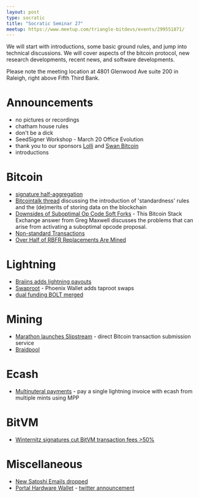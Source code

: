 ```yaml
---
layout: post
type: socratic
title: "Socratic Seminar 27"
meetup: https://www.meetup.com/triangle-bitdevs/events/299551871/
---
```


We will start with introductions, some basic ground rules, and jump into technical discussions. We will cover aspects of the bitcoin protocol, new research developments, recent news, and software developments.

Please note the meeting location at 4801 Glenwood Ave suite 200 in Raleigh, right above Fifth Third Bank.

# Announcements

- no pictures or recordings
- chatham house rules
- don't be a dick
- SeedSigner Workshop - March 20 Office Evolution
- thank you to our sponsors [Lolli](https://www.lolli.com/) and [Swan Bitcoin](https://www.swanbitcoin.com)
- introductions

# Bitcoin

- [signature half-aggregation](https://twitter.com/real_or_random/status/1764978887996448839)
- [Bitcointalk thread](https://bitcointalk.org/index.php?topic=2162.0) discussing the introduction of 'standardness' rules and the (de)merits of storing data on the blockchain
- [Downsides of Suboptimal Op Code Soft Forks](https://bitcoin.stackexchange.com/questions/106851/what-are-the-downsides-to-enabling-potentially-suboptimal-or-unused-opcodes-in-a/106915) - This Bitcoin Stack Exchange answer from Greg Maxwell discusses the problems that can arise from activating a suboptimal opcode proposal.
- [Non-standard Transactions](https://b10c.me/observations/09-non-standard-transactions/)
- [Over Half of RBFR Replacements Are Mined](https://petertodd.org/2024/replace-by-fee-rate-success-rate)

# Lightning

- [Braiins adds lightning payouts](https://twitter.com/BraiinsMining/status/1760319741560856983)
- [Swaproot](https://acinq.co/blog/phoenix-swaproot) - Phoenix Wallet adds taproot swaps
- [dual funding BOLT merged](https://github.com/lightning/bolts/pull/851)

# Mining

- [Marathon launches Slipstream](https://ir.mara.com/news-events/press-releases/detail/1343/marathon-digital-holdings-launches-slipstream) - direct Bitcoin transaction submission service
- [Braidpool](https://github.com/braidpool/braidpool/blob/main/docs/braidpool_spec.md)

# Ecash

- [Multinuteral payments](https://twitter.com/callebtc/status/1766116631795662921) - pay a single lightning invoice with ecash from multiple mints using MPP

# BitVM

- [Winternitz signatures cut BitVM transaction fees >50%](https://twitter.com/robin_linus/status/1765337186222686347)

# Miscellaneous

- [New Satoshi Emails dropped](https://mmalmi.github.io/satoshi/)
- [Portal Hardware Wallet](https://twenty-two.xyz/) - [twitter announcement](https://twitter.com/afilini/status/1766085500106920268)
